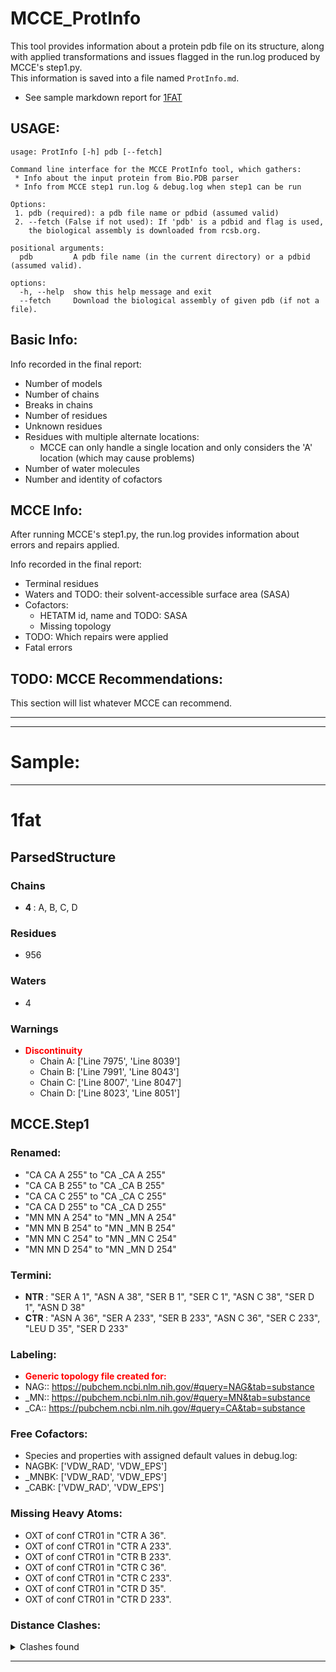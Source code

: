 # MCCE_ProtInfo
This tool provides information about a protein pdb file on its structure, along with applied transformations and issues flagged in the run.log produced by MCCE's step1.py.  
This information is saved into a file named `ProtInfo.md`.

  * See sample markdown report for [1FAT](#Sample)

## USAGE:
```
usage: ProtInfo [-h] pdb [--fetch]

Command line interface for the MCCE ProtInfo tool, which gathers:
 * Info about the input protein from Bio.PDB parser
 * Info from MCCE step1 run.log & debug.log when step1 can be run

Options:
 1. pdb (required): a pdb file name or pdbid (assumed valid)
 2. --fetch (False if not used): If 'pdb' is a pdbid and flag is used,
    the biological assembly is downloaded from rcsb.org.

positional arguments:
  pdb         A pdb file name (in the current directory) or a pdbid (assumed valid).

options:
  -h, --help  show this help message and exit
  --fetch     Download the biological assembly of given pdb (if not a file).

```

## Basic Info:
Info recorded in the final report:
  * Number of models
  * Number of chains
  * Breaks in chains
  * Number of residues
  * Unknown residues
  * Residues with multiple alternate locations:
    - MCCE can only handle a single location and only considers the 'A' location (which may cause problems)
  * Number of water molecules
  * Number and identity of cofactors

## MCCE Info:
After running MCCE's step1.py, the run.log provides information about errors and repairs applied.  

Info recorded in the final report:
  * Terminal residues
  * Waters and TODO: their solvent-accessible surface area (SASA)
  * Cofactors:
    - HETATM id, name and TODO: SASA
    - Missing topology
  * TODO: Which repairs were applied
  * Fatal errors

## TODO: MCCE Recommendations:
This section will list whatever MCCE can recommend.

---
---

# Sample:

---
# 1fat
## ParsedStructure
### Chains
  * <strong>4 </strong> : A, B, C, D

### Residues
  - 956

### Waters
  - 4

### Warnings
  - <strong><font color='red'>Discontinuity</font> </strong>
    - Chain A: ['Line 7975', 'Line 8039']
    - Chain B: ['Line 7991', 'Line 8043']
    - Chain C: ['Line 8007', 'Line 8047']
    - Chain D: ['Line 8023', 'Line 8051']

## MCCE.Step1
### Renamed:
  - "CA    CA A 255" to "CA   _CA A 255"
  - "CA    CA B 255" to "CA   _CA B 255"
  - "CA    CA C 255" to "CA   _CA C 255"
  - "CA    CA D 255" to "CA   _CA D 255"
  - "MN    MN A 254" to "MN   _MN A 254"
  - "MN    MN B 254" to "MN   _MN B 254"
  - "MN    MN C 254" to "MN   _MN C 254"
  - "MN    MN D 254" to "MN   _MN D 254"

### Termini:
  * <strong>NTR </strong> : "SER A   1", "ASN A  38", "SER B   1", "SER C   1", "ASN C  38", "SER D   1", "ASN D  38"
  * <strong>CTR </strong> : "ASN A  36", "SER A 233", "SER B 233", "ASN C  36", "SER C 233", "LEU D  35", "SER D 233"

### Labeling:
  - <strong><font color='red'>Generic topology file created for:</font> </strong>
  - NAG::  https://pubchem.ncbi.nlm.nih.gov/#query=NAG&tab=substance
  - _MN::  https://pubchem.ncbi.nlm.nih.gov/#query=MN&tab=substance
  - _CA::  https://pubchem.ncbi.nlm.nih.gov/#query=CA&tab=substance

### Free Cofactors:
  - Species and properties with assigned default values in debug.log:
  - NAGBK: ['VDW_RAD', 'VDW_EPS']
  - _MNBK: ['VDW_RAD', 'VDW_EPS']
  - _CABK: ['VDW_RAD', 'VDW_EPS']

### Missing Heavy Atoms:
  - OXT of conf CTR01 in "CTR A  36".
  - OXT of conf CTR01 in "CTR A 233".
  - OXT of conf CTR01 in "CTR B 233".
  - OXT of conf CTR01 in "CTR C  36".
  - OXT of conf CTR01 in "CTR C 233".
  - OXT of conf CTR01 in "CTR D  35".
  - OXT of conf CTR01 in "CTR D 233".

### Distance Clashes:
<details><summary>Clashes found</summary>

  -    d= 1.53: " CA  NTR A   1" to " CB  SER A   1"
  -    d= 1.45: " ND2 ASN A  12" to " C1  NAG A 253"
  -    d= 1.53: " CA  NTR A  38" to " CB  ASN A  38"
  -    d= 1.52: " CA  NTR B   1" to " CB  SER B   1"
  -    d= 1.48: " ND2 ASN B  12" to " C1  NAG B 253"
  -    d= 1.53: " CA  NTR C   1" to " CB  SER C   1"
  -    d= 1.45: " ND2 ASN C  12" to " C1  NAG C 253"
  -    d= 1.52: " CA  NTR C  38" to " CB  ASN C  38"
  -    d= 1.87: " OD1 ASN C 128" to "CA   _CA C 255"
  -    d= 1.82: " NE2 HIS C 137" to "MN   _MN C 254"
  -    d= 1.54: " CA  NTR D   1" to " CB  SER D   1"
  -    d= 1.43: " ND2 ASN D  12" to " C1  NAG D 253"
  -    d= 1.55: " CA  NTR D  38" to " CB  ASN D  38"
  -    d= 1.70: "MN   _MN A 254" to " O   HOH A 307"
  -    d= 1.46: "MN   _MN A 254" to " O   HOH A 308"
  -    d= 1.99: "CA   _CA A 255" to " O   HOH A 306"
  -    d= 1.45: "MN   _MN B 254" to " O   HOH B 304"
  -    d= 1.69: "CA   _CA B 255" to " O   HOH B 301"
  -    d= 1.55: "MN   _MN C 254" to " O   HOH C 316"
  -    d= 1.50: "MN   _MN D 254" to " O   HOH D 311"
  -    d= 1.52: "MN   _MN D 254" to " O   HOH D 312"
</details>

---
